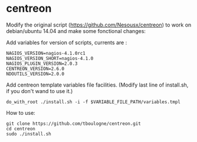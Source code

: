centreon
========

Modify the original script (https://github.com/Nesousx/centreon) to work on debian/ubuntu 14.04 and make some fonctional changes:

Add variables for version of scripts, currents are :
```
NAGIOS_VERSION=nagios-4.1.0rc1
NAGIOS_VERSION_SHORT=nagios-4.1.0
NAGIOS_PLUGIN_VERSION=2.0.3
CENTREON_VERSION=2.6.0
NDOUTILS_VERSION=2.0.0
````

Add centreon template variables file facilities. (Modify last line of install.sh, if you don't wand to use it.)

````
do_with_root ./install.sh -i -f $VARIABLE_FILE_PATH/variables.tmpl
````

How to use:
````
git clone https://github.com/tboulogne/centreon.git
cd centreon
sudo ./install.sh
````
	
